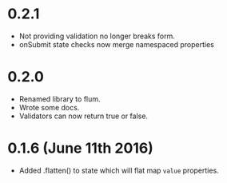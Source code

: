 # 0.2.1

+ Not providing validation no longer breaks form.
+ onSubmit state checks now merge namespaced properties

# 0.2.0

+ Renamed library to flum.
+ Wrote some docs.
+ Validators can now return true or false.

# 0.1.6 (June 11th 2016)

+ Added .flatten() to state which will flat map `value` properties.